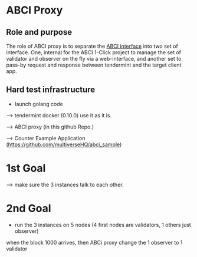 # ABCI Proxy

## Role and purpose

The role of ABCI proxy is to separate the
[ABCI interface](https://github.com/tendermint/abci/tree/master/client)
into two set of interface. One, internal for the ABCI 1-Click project
to manage the set of validator and observer on the fly via a
web-interface, and another set to pass-by request and response between
tendermint and the target client app.


## Hard test infrastructure

- launch golang code

--> tendermint docker (0.10.0) use it as it is.

--> ABCI proxy (in this github Repo.)

--> Counter Example Application (https://github.com/multiverseHQ/abci_sample)

# 1st Goal

--> make sure the 3 instances talk to each other.

# 2nd Goal
- run the 3 instances on 5 nodes (4 first nodes are validators, 1 others just observer)

when the block 1000 arrives, then ABCi proxy change the 1 observer to 1 validator
